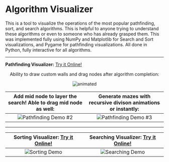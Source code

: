 # Algorithm Visualizer
This is a tool to visualize the operations of the most popular pathfinding, sort, and search algorithms. This is helpful to anyone trying to understand these algorithms or even to someone who has already grasped them. This was implemented fully using NumPy and Matplotlib for Search and Sort visualizations, and Pygame for pathfinding visualizations. All done in Python, fully interactive for all algorithms.
***

**Pathfinding Visualizer:** [Try it Online!](https://replit.com/@ShanaryS/Pathfinding-Visualizer?v=1)

<p align="center">
  Ability to draw custom walls and drag nodes after algorithm completion:
</p>

<p align="center">
  <img src="https://user-images.githubusercontent.com/86130442/132488928-2ddace80-7be9-404d-903e-ecfe360bbf7f.gif" alt="animated" />
</p>

Add mid node to layer the search! Able to drag mid node as well:             |  Generate mazes with recursive divison animations or instantly:
:-------------------------:|:-------------------------:
![Pathfinding Demo #2](https://user-images.githubusercontent.com/86130442/132563386-554f632d-e1bf-41f8-9e5d-1f6e06487186.gif)  |  ![Pathfinding Demo #3](https://user-images.githubusercontent.com/86130442/132563681-c7387b5b-f8b3-4e7b-9578-34428a0f850c.gif)

***

**Sorting Visualizer:** [Try it Online!](https://replit.com/@ShanaryS/Sorting-Visualizer?v=1)             |  **Searching Visualizer:** [Try it Online!](https://replit.com/@ShanaryS/Searching-Visualizer?v=1)
:-------------------------:|:-------------------------:
![Sorting Demo](https://user-images.githubusercontent.com/86130442/131289060-9d2ca6a5-ad37-464c-bcdc-fbd57ab08cdd.gif)  |  ![Searching Demo](https://user-images.githubusercontent.com/86130442/131287945-a9409a1d-7f8e-4396-af52-14591e421225.gif)
